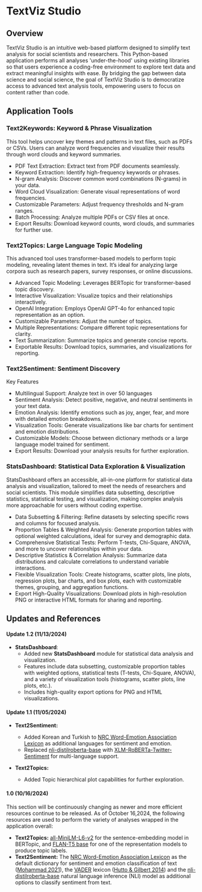 # TextViz Studio

## Overview

TextViz Studio is an intuitive web-based platform designed to simplify text analysis for social scientists and researchers. This Python-based application performs all analyses 'under-the-hood' using existing libraries so that users experience a coding-free environment to explore text data and extract meaningful insights with ease. By bridging the gap between data science and social science, the goal of TextViz Studio is to democratize access to advanced text analysis tools, empowering users to focus on content rather than code.


## Application Tools

### Text2Keywords: Keyword & Phrase Visualization

This tool helps uncover key themes and patterns in text files, such as PDFs or CSVs. Users can analyze word frequencies and visualize their results through word clouds and keyword summaries.

- PDF Text Extraction: Extract text from PDF documents seamlessly.
- Keyword Extraction: Identify high-frequency keywords or phrases.
- N-gram Analysis: Discover common word combinations (N-grams) in your data.
- Word Cloud Visualization: Generate visual representations of word frequencies.
- Customizable Parameters: Adjust frequency thresholds and N-gram ranges.
- Batch Processing: Analyze multiple PDFs or CSV files at once.
- Export Results: Download keyword counts, word clouds, and summaries for further use.

### Text2Topics: Large Language Topic Modeling

This advanced tool uses transformer-based models to perform topic modeling, revealing latent themes in text. It’s ideal for analyzing large corpora such as research papers, survey responses, or online discussions.

- Advanced Topic Modeling: Leverages BERTopic for transformer-based topic discovery.
- Interactive Visualization: Visualize topics and their relationships interactively.
- OpenAI Integration: Employs OpenAI GPT-4o for enhanced topic representation as an option.
- Customizable Parameters: Adjust the number of topics.
- Multiple Representations: Compare different topic representations for clarity.
- Text Summarization: Summarize topics and generate concise reports.
- Exportable Results: Download topics, summaries, and visualizations for reporting.

### Text2Sentiment: Sentiment Discovery

Key Features

- Multilingual Support: Analyze text in over 50 languages
- Sentiment Analysis: Detect positive, negative, and neutral sentiments in your text data.
- Emotion Analysis: Identify emotions such as joy, anger, fear, and more with detailed emotion breakdowns.
- Visualization Tools: Generate visualizations like bar charts for sentiment and emotion distributions.
- Customizable Models: Choose between dictionary methods or a large language model trained for sentiment.
- Export Results: Download your analysis results for further exploration.

### StatsDashboard: Statistical Data Exploration & Visualization

StatsDashboard offers an accessible, all-in-one platform for statistical data analysis and visualization, tailored to meet the needs of researchers and social scientists. This module simplifies data subsetting, descriptive statistics, statistical testing, and visualization, making complex analysis more approachable for users without coding expertise.

- Data Subsetting & Filtering: Refine datasets by selecting specific rows and columns for focused analysis.
- Proportion Tables & Weighted Analysis: Generate proportion tables with optional weighted calculations, ideal for survey and demographic data.
- Comprehensive Statistical Tests: Perform T-tests, Chi-Square, ANOVA, and more to uncover relationships within your data.
- Descriptive Statistics & Correlation Analysis: Summarize data distributions and calculate correlations to understand variable interactions.
- Flexible Visualization Tools: Create histograms, scatter plots, line plots, regression plots, bar charts, and box plots, each with customizable themes, grouping, and aggregation functions.
- Export High-Quality Visualizations: Download plots in high-resolution PNG or interactive HTML formats for sharing and reporting.

## Updates and References

#### Update 1.2 (11/13/2024)

- **StatsDashboard**:
  - Added new **StatsDashboard** module for statistical data analysis and visualization.
  - Features include data subsetting, customizable proportion tables with weighted options, statistical tests (T-tests, Chi-Square, ANOVA), and a variety of visualization tools (histograms, scatter plots, line plots, etc.).
  - Includes high-quality export options for PNG and HTML visualizations.

#### Update 1.1 (11/05/2024)

- **Text2Sentiment:**
  - Added Korean and Turkish to [NRC Word-Emotion Association Lexicon](https://saifmohammad.com/WebPages/NRC-Emotion-Lexicon.htm) as additional languages for sentiment and emotion.
  - Replaced [nli-distilroberta-base](https://huggingface.co/cross-encoder/nli-distilroberta-base) with [XLM-RoBERTa-Twitter-Sentiment](https://huggingface.co/cardiffnlp/twitter-xlm-roberta-base-sentiment) for multi-language support.

- **Text2Topics:**
  - Added Topic hierarchical plot capabilities for further exploration.

#### 1.0 (10/16/2024)

This section will be continuously changing as newer and more efficient resources continue to be released. As of October 16,2024, the following resources are used to perform the variety of analyses wrapped in the application overall:
- **Text2Topics:** [all-MiniLM-L6-v2](https://huggingface.co/sentence-transformers/all-MiniLM-L6-v2) for the sentence-embedding model in BERTopic, and [FLAN-T5 base](https://huggingface.co/google/flan-t5-base) for one of the representation models to produce topic labels.
- **Text2Sentiment:** The [NRC Word-Emotion Association Lexicon](https://saifmohammad.com/WebPages/NRC-Emotion-Lexicon.htm) as the default dictionary for sentiment and emotion classification of text ([Mohammad 2021](https://arxiv.org/abs/2005.11882)), the [VADER](https://github.com/cjhutto/vaderSentiment) lexicon ([Hutto & Gilbert 2014](https://ojs.aaai.org/index.php/ICWSM/article/view/14550)) and the [nli-distilroberta-base](https://huggingface.co/cross-encoder/nli-distilroberta-base) natural language inference (NLI) model as additional options to classify sentiment from text.
